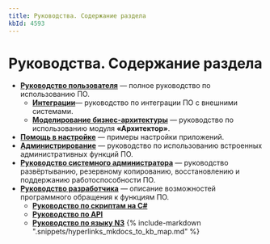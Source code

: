 ```yaml
---
title: Руководства. Содержание раздела
kbId: 4593
---
```


# Руководства. Содержание раздела

- [**Руководство пользователя**](https://kb.comindware.ru/category\.php\?id=817) — полное руководство по использованию ПО.
    - **[Интеграции](https://kb.comindware.ru/category\.php\?id=872)**— руководство по интеграции ПО с внешними системами.
    - [**Моделирование бизнес-архитектуры**](https://kb.comindware.ru/category\.php\?id=861) — руководство по использованию модуля **«Архитектор»**.
- [**Помощь в настройке**](https://kb.comindware.ru/category\.php\?id=871) — примеры настройки приложений.
- [**Администрирование**](https://kb.comindware.ru/category\.php\?id=818) — руководство по использованию встроенных административных функций ПО.
- [**Руководство системного администратора**](https://kb.comindware.ru/category\.php\?id=802) — руководство развёртыванию, резервному копированию, восстановлению и поддержанию работоспособности ПО.
- [**Руководство разработчика**](https://kb.comindware.ru/article\.php\?id=4851) — описание возможностей программного обращения к функциям ПО.
    - [**Руководство по скриптам на C#**](https://kb.comindware.ru/category\.php\?id=869)
    - [**Руководство по API**](https://kb.comindware.ru/category\.php\?id=868 "Руководство по API")
    - [**Руководство по языку N3**](https://kb.comindware.ru/category\.php\?id=867 "Руководство по языку N3")
{% include-markdown ".snippets/hyperlinks_mkdocs_to_kb_map.md" %}
